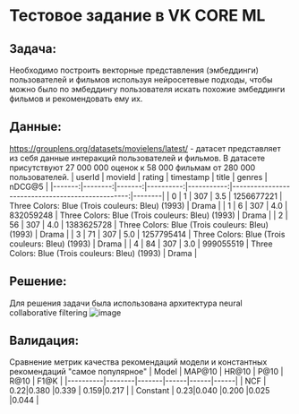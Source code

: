 # Тестовое задание в VK CORE ML
## Задача:
Необходимо построить векторные представления (эмбеддинги) пользователей и фильмов используя нейросетевые подходы, чтобы можно было по эмбеддингу пользователя искать похожие эмбеддинги фильмов и рекомендовать ему их.

## Данные:
https://grouplens.org/datasets/movielens/latest/ - 
датасет представляет из себя данные интеракций пользователей и фильмов. В датасете присутствуют 27 000 000 оценок к 58 000 фильмам от 280 000 пользователей.
| userId | movieId | rating | timestamp |      title |                                           genres | nDCG@5 |
|-------:|--------:|-------:|----------:|-----------:|-------------------------------------------------:|--------|
|      0 |       1 |    307 |       3.5 | 1256677221 | Three Colors: Blue (Trois couleurs: Bleu) (1993) |  Drama |
|      1 |       6 |    307 |       4.0 |  832059248 | Three Colors: Blue (Trois couleurs: Bleu) (1993) |  Drama |
|      2 |      56 |    307 |       4.0 | 1383625728 | Three Colors: Blue (Trois couleurs: Bleu) (1993) |  Drama |
|      3 |      71 |    307 |       5.0 | 1257795414 | Three Colors: Blue (Trois couleurs: Bleu) (1993) |  Drama |
|      4 |      84 |    307 |       3.0 |  999055519 | Three Colors: Blue (Trois couleurs: Bleu) (1993) |  Drama |

## Решение:
Для решения задачи была использована архитектура neural collaborative filtering
![image](https://github.com/RustamOper05/vk-test-case/assets/88241357/b3518548-6932-4b98-96c9-fc6e97fd2e72)

## Валидация:
Сравнение метрик качества рекомендаций модели и константных рекомендаций "самое популярное"
| Model    | MAP@10 | HR@10 | P@10 | R@10 | F1@K |
|----------|--------|-------|------|------|------|
| NCF      |    0.22|0.380  |0.339 | 0.159|0.217 |
| Constant |    0.23|0.040  |0.200 |0.025 |0.044 |
